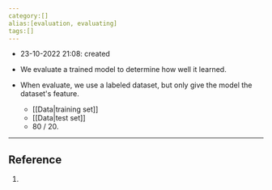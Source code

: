 ```yaml
---
category:[]
alias:[evaluation, evaluating]
tags:[]
---
```


- 23-10-2022 21:08: created

- We evaluate a trained model to determine how well it learned. 
- When evaluate, we use a labeled dataset, but only give the model the dataset's feature.
	- [[Data|training set]]
	- [[Data|test set]]
	- 80 / 20. 

---
## Reference

1. 